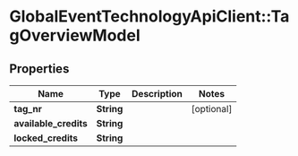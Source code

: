 # GlobalEventTechnologyApiClient::TagOverviewModel

## Properties
Name | Type | Description | Notes
------------ | ------------- | ------------- | -------------
**tag_nr** | **String** |  | [optional] 
**available_credits** | **String** |  | 
**locked_credits** | **String** |  | 


